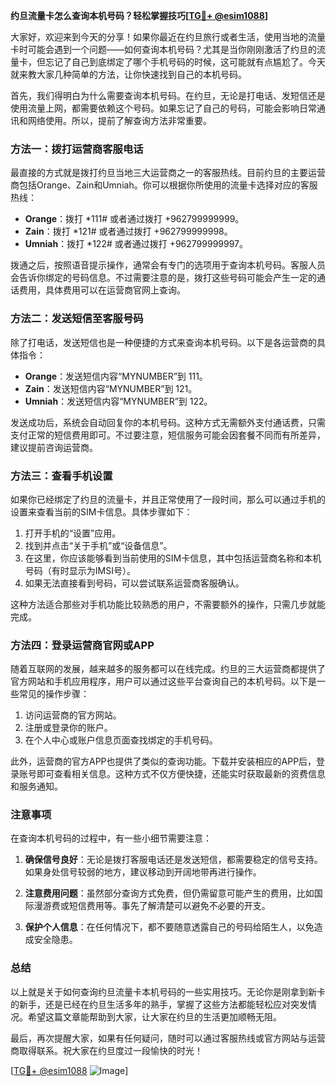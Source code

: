 **约旦流量卡怎么查询本机号码？轻松掌握技巧[[TG💪+ @esim1088](https://t.me/s/esim1088)]**

大家好，欢迎来到今天的分享！如果你最近在约旦旅行或者生活，使用当地的流量卡时可能会遇到一个问题——如何查询本机号码？尤其是当你刚刚激活了约旦的流量卡，但忘记了自己到底绑定了哪个手机号码的时候，这可能就有点尴尬了。今天就来教大家几种简单的方法，让你快速找到自己的本机号码。

首先，我们得明白为什么需要查询本机号码。在约旦，无论是打电话、发短信还是使用流量上网，都需要依赖这个号码。如果忘记了自己的号码，可能会影响日常通讯和网络使用。所以，提前了解查询方法非常重要。

### 方法一：拨打运营商客服电话

最直接的方式就是拨打约旦当地三大运营商之一的客服热线。目前约旦的主要运营商包括Orange、Zain和Umniah。你可以根据你所使用的流量卡选择对应的客服热线：

- **Orange**：拨打 *111# 或者通过拨打 +962799999999。
- **Zain**：拨打 *121# 或者通过拨打 +962799999998。
- **Umniah**：拨打 *122# 或者通过拨打 +962799999997。

拨通之后，按照语音提示操作，通常会有专门的选项用于查询本机号码。客服人员会告诉你绑定的号码信息。不过需要注意的是，拨打这些号码可能会产生一定的通话费用，具体费用可以在运营商官网上查询。

### 方法二：发送短信至客服号码

除了打电话，发送短信也是一种便捷的方式来查询本机号码。以下是各运营商的具体指令：

- **Orange**：发送短信内容“MYNUMBER”到 111。
- **Zain**：发送短信内容“MYNUMBER”到 121。
- **Umniah**：发送短信内容“MYNUMBER”到 122。

发送成功后，系统会自动回复你的本机号码。这种方式无需额外支付通话费，只需支付正常的短信费用即可。不过要注意，短信服务可能会因套餐不同而有所差异，建议提前咨询运营商。

### 方法三：查看手机设置

如果你已经绑定了约旦的流量卡，并且正常使用了一段时间，那么可以通过手机的设置来查看当前的SIM卡信息。具体步骤如下：

1. 打开手机的“设置”应用。
2. 找到并点击“关于手机”或“设备信息”。
3. 在这里，你应该能够看到当前使用的SIM卡信息，其中包括运营商名称和本机号码（有时显示为IMSI号）。
4. 如果无法直接看到号码，可以尝试联系运营商客服确认。

这种方法适合那些对手机功能比较熟悉的用户，不需要额外的操作，只需几步就能完成。

### 方法四：登录运营商官网或APP

随着互联网的发展，越来越多的服务都可以在线完成。约旦的三大运营商都提供了官方网站和手机应用程序，用户可以通过这些平台查询自己的本机号码。以下是一些常见的操作步骤：

1. 访问运营商的官方网站。
2. 注册或登录你的账户。
3. 在个人中心或账户信息页面查找绑定的手机号码。

此外，运营商的官方APP也提供了类似的查询功能。下载并安装相应的APP后，登录账号即可查看相关信息。这种方式不仅方便快捷，还能实时获取最新的资费信息和服务通知。

### 注意事项

在查询本机号码的过程中，有一些小细节需要注意：

1. **确保信号良好**：无论是拨打客服电话还是发送短信，都需要稳定的信号支持。如果身处信号较弱的地方，建议移动到开阔地带再进行操作。
   
2. **注意费用问题**：虽然部分查询方式免费，但仍需留意可能产生的费用，比如国际漫游费或短信费用等。事先了解清楚可以避免不必要的开支。

3. **保护个人信息**：在任何情况下，都不要随意透露自己的号码给陌生人，以免造成安全隐患。

### 总结

以上就是关于如何查询约旦流量卡本机号码的一些实用技巧。无论你是刚拿到新卡的新手，还是已经在约旦生活多年的熟手，掌握了这些方法都能轻松应对突发情况。希望这篇文章能帮助到大家，让大家在约旦的生活更加顺畅无阻。

最后，再次提醒大家，如果有任何疑问，随时可以通过客服热线或官方网站与运营商取得联系。祝大家在约旦度过一段愉快的时光！

[[TG💪+ @esim1088](https://t.me/s/esim1088) ![Image](https://i.postimg.cc/4NQfJmqS/Snipaste-2025-05-13-00-14-12.png)]